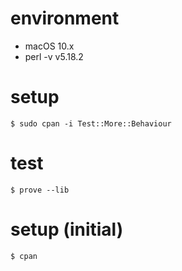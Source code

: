 # environment
- macOS 10.x
- perl -v v5.18.2

# setup
```
$ sudo cpan -i Test::More::Behaviour
```

# test
```
$ prove --lib
```

# setup (initial)
```
$ cpan
```
